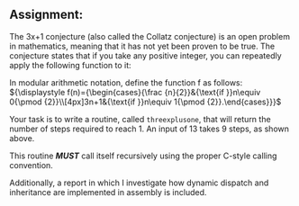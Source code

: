 ﻿


## Assignment:


The 3x+1 conjecture (also called the Collatz conjecture) is an open problem in mathematics, meaning that it has not yet been proven to be true. The conjecture states that if you take any positive integer, you can repeatedly apply the following function to it:

In modular arithmetic notation, define the function f as follows:
 ${\displaystyle f(n)={\begin{cases}{\frac {n}{2}}&{\text{if }}n\equiv 0{\pmod {2}}\\[4px]3n+1&{\text{if }}n\equiv 1{\pmod {2}}.\end{cases}}}$

Your task is to write a routine, called `threexplusone`, that will return the number of steps required to reach 1. An input of 13 takes 9 steps, as shown above.

This routine **_MUST_** call itself recursively using the proper C-style calling convention.

Additionally, a report in which I investigate how dynamic dispatch and inheritance are implemented in assembly is included.
